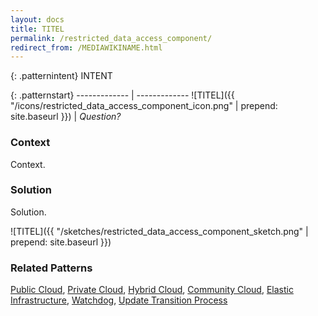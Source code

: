 ```yaml
---
layout: docs
title: TITEL
permalink: /restricted_data_access_component/
redirect_from: /MEDIAWIKINAME.html
---
```


{: .patternintent}
INTENT

{: .patternstart}
------------- | -------------
![TITEL]({{ "/icons/restricted_data_access_component_icon.png" | prepend: site.baseurl }})  | *Question?*

### Context

Context.

### Solution

Solution.
 
![TITEL]({{ "/sketches/restricted_data_access_component_sketch.png" | prepend: site.baseurl }})

### Related Patterns
[Public Cloud](/public_cloud/), [Private Cloud](/private_cloud/), [Hybrid Cloud](/hybrid_cloud/), [Community Cloud](/community_cloud/), [Elastic Infrastructure](/elastic_infrastructure/), [Watchdog](/watchdog/), [Update Transition Process](/update_transition_process/)